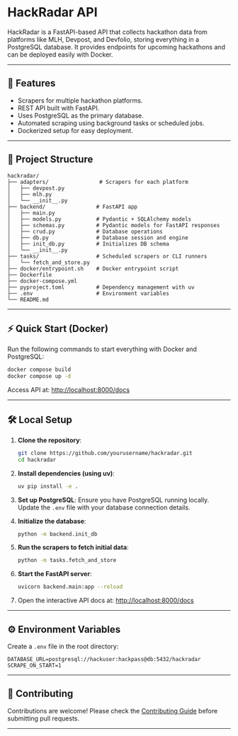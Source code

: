 # HackRadar API

HackRadar is a FastAPI-based API that collects hackathon data from platforms like MLH, Devpost, and Devfolio, storing everything in a PostgreSQL database. It provides endpoints for upcoming hackathons and can be deployed easily with Docker.

---

## 🚀 Features

* Scrapers for multiple hackathon platforms.
* REST API built with FastAPI.
* Uses PostgreSQL as the primary database.
* Automated scraping using background tasks or scheduled jobs.
* Dockerized setup for easy deployment.

---

## 📁 Project Structure

```
hackradar/
├── adapters/                # Scrapers for each platform
│   ├── devpost.py
│   ├── mlh.py
│   └── __init__.py
├── backend/                # FastAPI app
│   ├── main.py
│   ├── models.py           # Pydantic + SQLAlchemy models
│   ├── schemas.py          # Pydantic models for FastAPI responses
│   ├── crud.py             # Database operations
│   ├── db.py               # Database session and engine
│   ├── init_db.py          # Initializes DB schema
│   └── __init__.py
├── tasks/                  # Scheduled scrapers or CLI runners
│   └── fetch_and_store.py
├── docker/entrypoint.sh    # Docker entrypoint script
├── Dockerfile
├── docker-compose.yml
├── pyproject.toml          # Dependency management with uv
├── .env                    # Environment variables
└── README.md
```

---

## ⚡ Quick Start (Docker)

Run the following commands to start everything with Docker and PostgreSQL:

```bash
docker compose build
docker compose up -d
```

Access API at: [http://localhost:8000/docs](http://localhost:8000/docs)

---

## 🛠 Local Setup

1. **Clone the repository**:

   ```bash
   git clone https://github.com/yourusername/hackradar.git
   cd hackradar
   ```

2. **Install dependencies (using uv)**:

   ```bash
   uv pip install -e .
   ```

3. **Set up PostgreSQL**:
   Ensure you have PostgreSQL running locally. Update the `.env` file with your database connection details.

4. **Initialize the database**:

   ```bash
   python -m backend.init_db
   ```

5. **Run the scrapers to fetch initial data**:

   ```bash
   python -m tasks.fetch_and_store
   ```

6. **Start the FastAPI server**:

   ```bash
   uvicorn backend.main:app --reload
   ```

7. Open the interactive API docs at: [http://localhost:8000/docs](http://localhost:8000/docs)

---

## ⚙️ Environment Variables

Create a `.env` file in the root directory:

```
DATABASE_URL=postgresql://hackuser:hackpass@db:5432/hackradar
SCRAPE_ON_START=1
```

---

## 🤝 Contributing

Contributions are welcome! Please check the [Contributing Guide](CONTRIBUTING.md) before submitting pull requests.

---

